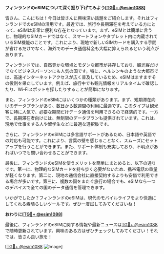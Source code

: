 **フィンランドのeSIMについて深く掘り下げてみよう[[TG💪+ @esim1088](https://t.me/s/esim1088)]**

皆さん、こんにちは！今日は皆さんに興味深い話題をご紹介します。それはフィンランドでのeSIMの活用です。最近では、旅行や長期滞在を考えている方にとって、eSIMは非常に便利な存在となっています。まず、eSIMとは簡単に言うと、物理的なSIMカードではなく、スマートフォンやタブレット内に内蔵されているSIM機能のことです。これにより、現地で新しいSIMカードを購入する手間が省けるだけでなく、海外でのデータ通信料金も大幅に抑えられるという利点があります。

フィンランドでは、自然豊かな環境とモダンな都市が共存しており、観光客だけでなくビジネスパーソンにも人気の国です。特に、ヘルシンキのような大都市では、高速インターネットアクセスが広く普及しているため、eSIMはますますその役割を果たしています。例えば、旅行中でも観光情報をリアルタイムで確認したり、Wi-Fiスポットを探したりすることが簡単になります。

また、フィンランドのeSIMにはいくつかの種類があります。まず、短期滞在向けのデータプランがあり、数日から数週間の利用に最適です。このタイプは観光客に特に人気で、必要な期間だけデータ通信を利用できるので経済的です。一方で、長期滞在者向けには、無制限のデータプランも提供されています。これは、現地で仕事をする人や留学生などに最適な選択肢です。

さらに、フィンランドのeSIMには多言語サポートがあるため、日本語や英語での対応も可能です。これにより、言葉の壁を感じることなく、スムーズにセットアップを行うことができます。また、サポート体制も充実しており、不明点があればいつでも問い合わせることができます。

最後に、フィンランドのeSIMを使うメリットを簡単にまとめると、以下の通りです。第一に、物理的なSIMカードを持ち歩く必要がないため、携帯電話の重量が軽くなります。第二に、現地の通信会社に直接契約するよりも安価で利用できる場合が多いです。第三に、複数の国をまたぐ旅行の場合でも、eSIMなら一つのデバイスで全ての国のデータ通信を管理できます。

いかがでしたか？フィンランドのeSIMは、現代のモバイルライフをより快適にしてくれる素晴らしいツールです。ぜひ一度試してみてくださいね！

**おわりに[[TG💪+ @esim1088](https://t.me/s/esim1088)]**

最後に、フィンランドのeSIMに関する情報や最新ニュースは[TG💪+ @esim1088](https://t.me/s/esim1088)で随時更新されています。興味のある方はぜひチェックしてみてください！それでは、皆さん良い旅を！

[[TG💪+ @esim1088](https://t.me/s/esim1088) ![Image](https://i.postimg.cc/Y0z9fWf4/image.png)]